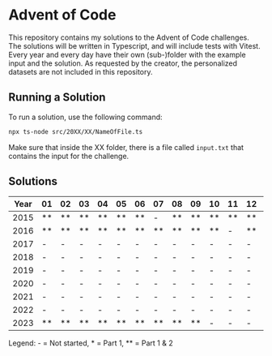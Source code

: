 # Advent of Code

This repository contains my solutions to the Advent of Code challenges. The solutions will be written in Typescript, and will include tests with Vitest.
Every year and every day have their own (sub-)folder with the example input and the solution. As requested by the creator, the personalized datasets are not included in this repository.

## Running a Solution

To run a solution, use the following command:

```bash
npx ts-node src/20XX/XX/NameOfFile.ts
```

Make sure that inside the XX folder, there is a file called `input.txt` that contains the input for the challenge.

## Solutions

| Year | 01   | 02   | 03   | 04   | 05   | 06   | 07   | 08   | 09   | 10   | 11   | 12   | 13   | 14  | 15  | 16  | 17  | 18  | 19  | 20  | 21  | 22  | 23  | 24  | 25  |
| ---- | ---- | ---- | ---- | ---- | ---- | ---- | ---- | ---- | ---- | ---- | ---- | ---- | ---- | --- | --- | --- | --- | --- | --- | --- | --- | --- | --- | --- | --- |
| 2015 | \*\* | \*\* | \*\* | \*\* | \*\* | \*\* | -    | \*\* | \*\* | \*\* | \*\* | \*\* | \*\* | -   | -   | -   | -   | -   | -   | -   | -   | -   | -   | -   | -   |
| 2016 | \*\* | \*\* | \*\* | \*\* | \*\* | \*\* | \*\* | \*\* | \*\* | \*\* | -    | \*\* | -    | -   | -   | -   | -   | -   | -   | -   | -   | -   | -   | -   | -   |
| 2017 | -    | -    | -    | -    | -    | -    | -    | -    | -    | -    | -    | -    | -    | -   | -   | -   | -   | -   | -   | -   | -   | -   | -   | -   | -   |
| 2018 | -    | -    | -    | -    | -    | -    | -    | -    | -    | -    | -    | -    | -    | -   | -   | -   | -   | -   | -   | -   | -   | -   | -   | -   | -   |
| 2019 | -    | -    | -    | -    | -    | -    | -    | -    | -    | -    | -    | -    | -    | -   | -   | -   | -   | -   | -   | -   | -   | -   | -   | -   | -   |
| 2020 | -    | -    | -    | -    | -    | -    | -    | -    | -    | -    | -    | -    | -    | -   | -   | -   | -   | -   | -   | -   | -   | -   | -   | -   | -   |
| 2021 | -    | -    | -    | -    | -    | -    | -    | -    | -    | -    | -    | -    | -    | -   | -   | -   | -   | -   | -   | -   | -   | -   | -   | -   | -   |
| 2022 | -    | -    | -    | -    | -    | -    | -    | -    | -    | -    | -    | -    | -    | -   | -   | -   | -   | -   | -   | -   | -   | -   | -   | -   | -   |
| 2023 | \*\* | \*\* | \*\* | \*\* | \*\* | \*\* | \*\* | \*\* | \*\* | -    | -    | -    | -    | -   | -   | -   | -   | -   | -   | -   | -   | -   | -   | -   | -   |

Legend: - = Not started, \* = Part 1, \*\* = Part 1 & 2
